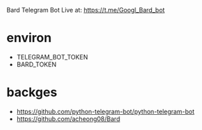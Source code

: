 Bard Telegram Bot
Live at: https://t.me/Googl_Bard_bot
# environ
* TELEGRAM_BOT_TOKEN
* BARD_TOKEN


# backges
* https://github.com/python-telegram-bot/python-telegram-bot
* https://github.com/acheong08/Bard
